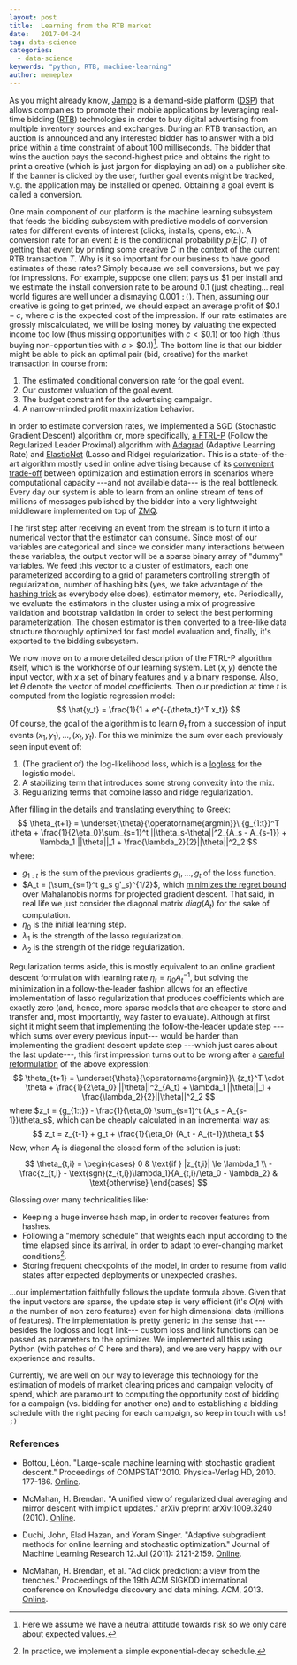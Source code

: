 ```yaml
---
layout: post
title:  Learning from the RTB market
date:   2017-04-24
tag: data-science
categories:
  - data-science
keywords: "python, RTB, machine-learning"
author: memeplex
---
```


As you might already know, [Jampp][jampp] is a demand-side platform ([DSP][dsp])
that allows companies to promote their mobile applications by leveraging
real-time bidding ([RTB][rtb]) technologies in order to buy digital advertising
from multiple inventory sources and exchanges. During an RTB transaction, an
auction is announced and any interested bidder has to answer with a bid price
within a time constraint of about 100 milliseconds. The bidder that wins the
auction pays the second-highest price and obtains the right to print a creative
(which is just jargon for displaying an ad) on a publisher site. If the banner
is clicked by the user, further goal events might be tracked, v.g. the
application may be installed or opened. Obtaining a goal event is called a
conversion.

One main component of our platform is the machine learning subsystem that feeds
the bidding subsystem with predictive models of conversion rates for different
events of interest (clicks, installs, opens, etc.). A conversion rate for an
event $E$ is the conditional probability $p(E|C,T)$ of getting that event by
printing some creative $C$ in the context of the current RTB transaction $T$.
Why is it so important for our business to have good estimates of these rates?
Simply because we sell conversions, but we pay for impressions. For example,
suppose one client pays us $\$1$ per install and we estimate the install
conversion rate to be around $0.1$ (just cheating... real world figures are well
under a dismaying $0.001$ `:(`). Then, assuming our creative is going to get
printed, we should expect an average profit of $\$0.1 - c$, where $c$ is the
expected cost of the impression. If our rate estimates are grossly
miscalculated, we will be losing money by valuating the expected income too low
(thus missing opportunities with $c < \$0.1$) or too high (thus buying
non-opportunities with $c > \$0.1$)[^risk]. The bottom line is that our bidder
might be able to pick an optimal pair (bid, creative) for the market transaction
in course from:
1. The estimated conditional conversion rate for the goal event.
2. Our customer valuation of the goal event.
3. The budget constraint for the advertising campaign.
4. A narrow-minded profit maximization behavior.

In order to estimate conversion rates, we implemented a SGD (Stochastic
Gradient Descent) algorithm or, more specifically, [a FTRL-P][ftrlp] (Follow the
Regularized Leader Proximal) algorithm with [Adagrad][adagrad] (Adaptive
Learning Rate) and [ElasticNet][enet] (Lasso and Ridge) regularization. This is
a state-of-the-art algorithm mostly used in online advertising because of its
[convenient trade-off][sgd] between optimization and estimation errors in
scenarios where computational capacity ---and not available data--- is the
real bottleneck. Every day our system is able to learn from an online stream of
tens of millions of messages published by the bidder into a very
lightweight middleware implemented on top of [ZMQ][zmq].

The first step after receiving an event from the stream is to turn it into a
numerical vector that the estimator can consume. Since most of our variables are
categorical and since we consider many interactions between these variables, the
output vector will be a sparse binary array of "dummy" variables. We feed this
vector to a cluster of estimators, each one parameterized according to a grid of
parameters controlling strength of regularization, number of hashing bits (yes,
we take advantage of the [hashing trick][trick] as everybody else does),
estimator memory, etc. Periodically, we evaluate the estimators in the cluster
using a mix of progressive validation and bootstrap validation in order to
select the best performing parameterization. The chosen estimator is then
converted to a tree-like data structure thoroughly optimized for fast model
evaluation and, finally, it's exported to the bidding subsystem.

We now move on to a more detailed description of the FTRL-P algorithm itself,
which is the workhorse of our learning system. Let $(x,y)$ denote the input
vector, with $x$ a set of binary features and $y$ a binary response. Also, let
$\theta$ denote the vector of model coefficients. Then our prediction at time
$t$ is computed from the logistic regression model:
$$
\hat{y_t} = \frac{1}{1 + e^{-{\theta_t}^T x_t}}
$$
Of course, the goal of the algorithm is to learn $\theta_t$ from
a succession of input events $(x_1,y_1), \ldots, (x_t,y_t)$. For this
we minimize the sum over each previously seen input event of:
1. (The gradient of) the log-likelihood loss, which is a [logloss][] for the
logistic model.
2. A stabilizing term that introduces some strong convexity into the mix.
3. Regularizing terms that combine lasso and ridge regularization.

After filling in the details and translating everything to Greek:
$$
\theta_{t+1} = \underset{\theta}{\operatorname{argmin}}\ 
{g_{1:t}}^T \theta +
\frac{1}{2\eta_0}\sum_{s=1}^t ||\theta_s-\theta||^2_{A_s - A_{s-1}} +
\lambda_1 ||\theta||_1 + \frac{\lambda_2}{2}||\theta||^2_2
$$
where:
* $g_{1:t}$ is the sum of the previous gradients $g_1, \ldots, g_t$ of the
  loss function.
* $A_t = (\sum_{s=1}^t g_s g'_s)^{1/2}$, which
  [minimizes the regret bound][minregret] over Mahalanobis norms for projected
  gradient descent. That said, in real life we just consider the diagonal matrix
  $diag(A_t)$ for the sake of computation.
* $\eta_0$ is the initial learning step.
* $\lambda_1$ is the strength of the lasso regularization.
* $\lambda_2$ is the strength of the ridge regularization.

Regularization terms aside, this is mostly equivalent to an online gradient
descent formulation with learning rate $\eta_t = \eta_0 A_t^{-1}$, but solving
the minimization in a follow-the-leader fashion allows for an effective
implementation of lasso regularization that produces coefficients which are
exactly zero (and, hence, more sparse models that are cheaper to store and
transfer and, most importantly, way faster to evaluate). Although at first sight
it might seem that implementing the follow-the-leader update step ---which sums
over every previous input--- would be harder than implementing the gradient
descent update step ---which just cares about the last update---, this first
impression turns out to be wrong after a [careful reformulation][trenches] of
the above expression:
$$
\theta_{t+1} = \underset{\theta}{\operatorname{argmin}}\ 
{z_t}^T \cdot \theta +
\frac{1}{2\eta_0} ||\theta||^2_{A_t} +
\lambda_1 ||\theta||_1 + \frac{\lambda_2}{2}||\theta||^2_2
$$
where $z_t = {g_{1:t}} - \frac{1}{\eta_0} \sum_{s=1}^t (A_s - A_{s-1})\theta_s$,
which can be cheaply calculated in an incremental way as:
$$
z_t = z_{t-1} + g_t + \frac{1}{\eta_0} (A_t - A_{t-1})\theta_t
$$
Now, when $A_t$ is diagonal the closed form of the solution is just:
$$
\theta_{t,i} =
\begin{cases}
0 & \text{if } |z_{t,i}| \le \lambda_1 \\
-\frac{z_{t,i} - \text{sgn}(z_{t,i})\lambda_1}{A_{t,i}/\eta_0 - \lambda_2} & \text{otherwise}
\end{cases}
$$

Glossing over many technicalities like:
* Keeping a huge inverse hash map, in order to recover features from hashes.
* Following a "memory schedule" that weights each input according to the time
  elapsed since its arrival, in order to adapt to ever-changing market
  conditions[^decay].
* Storing frequent checkpoints of the model, in order to resume from valid
  states after expected deployments or unexpected crashes.

...our implementation faithfully follows the update formula above. Given that
the input vectors are sparse, the update step is very efficient (it's $O(n)$
with $n$ the number of non zero features) even for high dimensional data
(millions of features). The implementation is pretty generic in the sense that
---besides the logloss and logit link--- custom loss and link functions can be
passed as parameters to the optimizer. We implemented all this using Python
(with patches of C here and there), and we are very happy with our experience
and results.

Currently, we are well on our way to leverage this technology for the estimation
of models of market clearing prices and campaign velocity of spend, which are
paramount to computing the opportunity cost of bidding for a campaign (vs.
bidding for another one) and to establishing a bidding schedule with the right
pacing for each campaign, so keep in touch with us! `;)`

### References

- Bottou, Léon. "Large-scale machine learning with stochastic gradient descent."
  Proceedings of COMPSTAT'2010. Physica-Verlag HD, 2010. 177-186.
  [Online][sgd].

- McMahan, H. Brendan. "A unified view of regularized dual averaging and mirror
  descent with implicit updates." arXiv preprint arXiv:1009.3240 (2010).
  [Online][ftrlp].

- Duchi, John, Elad Hazan, and Yoram Singer. "Adaptive subgradient methods for
  online learning and stochastic optimization." Journal of Machine Learning
  Research 12.Jul (2011): 2121-2159.
  [Online][adagrad].

- McMahan, H. Brendan, et al. "Ad click prediction: a view from the trenches."
  Proceedings of the 19th ACM SIGKDD international conference on Knowledge
  discovery and data mining. ACM, 2013.
  [Online][trenches].

[jampp]: http://jampp.com/

[sgd]: http://leon.bottou.org/publications/pdf/compstat-2010.pdf

[ftrlp]: http://www.jmlr.org/proceedings/papers/v15/mcmahan11b/mcmahan11b.pdf

[adagrad]: http://www.jmlr.org/papers/volume12/duchi11a/duchi11a.pdf

[enet]: https://en.wikipedia.org/wiki/Elastic_net_regularization

[zmq]: http://zeromq.org/

[trick]: https://en.wikipedia.org/wiki/Feature_hashing

[trenches]: https://www.eecs.tufts.edu/~dsculley/papers/ad-click-prediction.pdf

[rtb]: https://en.wikipedia.org/wiki/Real-time_bidding

[dsp]: https://en.wikipedia.org/wiki/Demand-side_platform

[logloss]: https://www.kaggle.com/wiki/LogarithmicLoss

[minregret]: https://courses.cs.washington.edu/courses/cse547/16sp/slides/adagrad.pdf

[^risk]: Here we assume we have a neutral attitude towards risk so we only care about expected values.

[^decay]: In practice, we implement a simple exponential-decay schedule.

